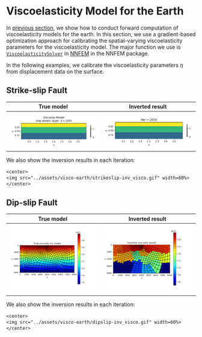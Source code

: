 # Viscoelasticity Model for the Earth 

In [previous section](https://kailaix.github.io/PoreFlow.jl/dev/viscoelasticity_earth/), we show how to conduct forward computation of viscoelasticity models for the earth. In this section, we use a gradient-based optimization approach for calibrating the spatial-varying viscoelasticity parameters for the viscoelasticity model. The major function we use is [`ViscoelasticitySolver`](@ref) in [NNFEM](https://github.com/kailaix/NNFEM.jl/) in the NNFEM package.  



In the following examples, we calibrate the viscoelasticity parameters $\eta$ from displacement data on the surface. 

## Strike-slip Fault

| True model                   | Inverted result                  |
| ---------------------------- | -------------------------------- |
| ![](./assets/visco-earth/strikeslip-visco-model.png) | ![](./assets/visco-earth/strikeslip-inv_visco.png) |


We also show the inversion results in each iteration:

```@raw html
<center>
<img src="../assets/visco-earth/strikeslip-inv_visco.gif" width=60%>
</center>
```

## Dip-slip Fault 

| True model                   | Inverted result                  |
| ---------------------------- | -------------------------------- |
| ![](./assets/visco-earth/dipslip-linear_model.png) | ![](./assets/visco-earth/dipslip-inv_visco.png) |


We also show the inversion results in each iteration:

```@raw html
<center>
<img src="../assets/visco-earth/dipslip-inv_visco.gif" width=60%>
</center>
```